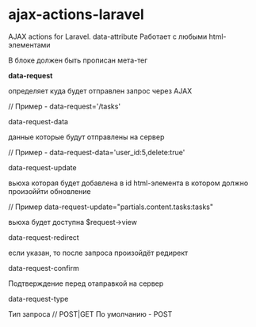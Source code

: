 # ajax-actions-laravel
AJAX actions for Laravel. data-attribute
Работает с любыми html-элементами

В блоке <head></head> должен быть прописан мета-тег <meta name="csrf-token" content="ТОКЕН">



<b>data-request</b>

определяет куда будет отправлен запрос через AJAX

// Пример - data-request='/tasks'



data-request-data

данные которые будут отправлены на сервер 

// Пример - data-request-data='user_id:5,delete:true'



data-request-update 

вьюха которая будет добавлена в id html-элемента в котором должно произоййти обновление 

// Пример data-request-update="partials.content.tasks:tasks"

вьюха будет доступна $request->view



data-request-redirect

если указан, то после запроса произойдёт редирект



data-request-confirm

Подтверждение перед отаправкой на сервер



data-request-type

Тип запроса // POST|GET
По умолчанию - POST
